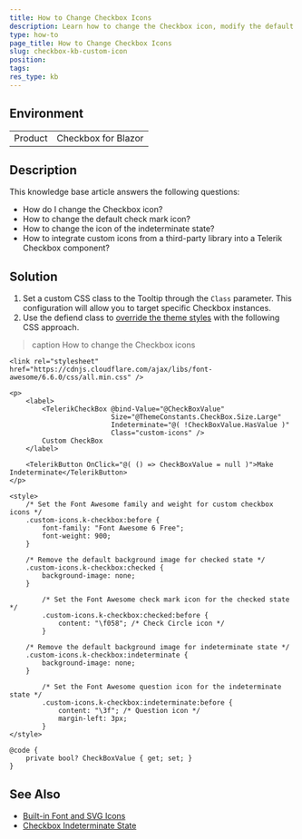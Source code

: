 ```yaml
---
title: How to Change Checkbox Icons
description: Learn how to change the Checkbox icon, modify the default check mark and indeterminate icons, and integrate third-party icons.
type: how-to
page_title: How to Change Checkbox Icons
slug: checkbox-kb-custom-icon
position: 
tags: 
res_type: kb
---
```


## Environment
<table>
	<tbody>
		<tr>
			<td>Product</td>
			<td>Checkbox for Blazor</td>
		</tr>
	</tbody>
</table>


## Description

This knowledge base article answers the following questions:

* How do I change the Checkbox icon?
* How to change the default check mark icon?
* How to change the icon of the indeterminate state?
* How to integrate custom icons from a third-party library into a Telerik Checkbox component?

## Solution
1. Set a custom CSS class to the Tooltip through the `Class` parameter. This configuration will allow you to target specific Checkbox instances.
2. Use the defiend class to [override the theme styles](slug:themes-override) with the following CSS approach.

>caption How to change the Checkbox icons

````RAZOR
<link rel="stylesheet" href="https://cdnjs.cloudflare.com/ajax/libs/font-awesome/6.6.0/css/all.min.css" />

<p>
    <label>
        <TelerikCheckBox @bind-Value="@CheckBoxValue"
                         Size="@ThemeConstants.CheckBox.Size.Large"
                         Indeterminate="@( !CheckBoxValue.HasValue )"
                         Class="custom-icons" />
        Custom CheckBox
    </label>

    <TelerikButton OnClick="@( () => CheckBoxValue = null )">Make Indeterminate</TelerikButton>
</p>

<style>
    /* Set the Font Awesome family and weight for custom checkbox icons */
    .custom-icons.k-checkbox:before {
        font-family: "Font Awesome 6 Free";
        font-weight: 900;
    }

    /* Remove the default background image for checked state */
    .custom-icons.k-checkbox:checked {
        background-image: none;
    }

        /* Set the Font Awesome check mark icon for the checked state */
        .custom-icons.k-checkbox:checked:before {
            content: "\f058"; /* Check Circle icon */
        }

    /* Remove the default background image for indeterminate state */
    .custom-icons.k-checkbox:indeterminate {
        background-image: none;
    }

        /* Set the Font Awesome question icon for the indeterminate state */
        .custom-icons.k-checkbox:indeterminate:before {
            content: "\3f"; /* Question icon */
            margin-left: 3px;
        }
</style>

@code {
    private bool? CheckBoxValue { get; set; }
}
````

## See Also
* [Built-in Font and SVG Icons](slug:common-features-icons)
* [Checkbox Indeterminate State](slug:checkbox-indeterminate-state)

